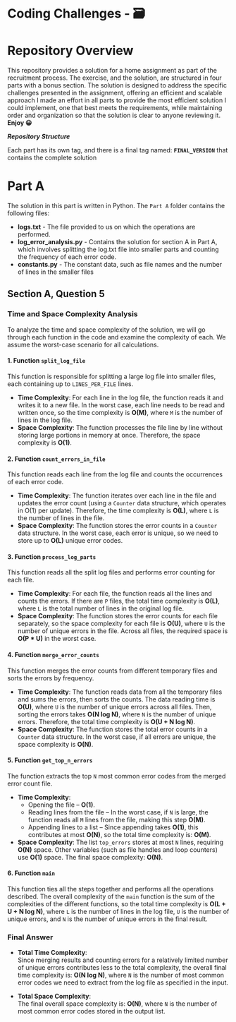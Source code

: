 # Coding Challenges - 🗃️
# Repository Overview
This repository provides a solution for a home assignment as part of the recruitment process. The exercise, and the solution, are structured in four parts with a bonus section.
The solution is designed to address the specific challenges presented in the assignment, offering an efficient and scalable approach
I made an effort in all parts to provide the most efficient solution I could implement, one that best meets the requirements, while maintaining order and organization so that the solution is clear to anyone reviewing it.
**Enjoy 😀**

***Repository Structure***

Each part has its own tag, and there is a final tag named: **`FINAL_VERSION`** that contains the complete solution

# Part A
The solution in this part is written in Python.
The `Part A` folder contains the following files:
- **logs.txt** - The file provided to us on which the operations are performed.
- **log_error_analysis.py** - Contains the solution for section A in Part A, which involves splitting the log.txt file into smaller parts and counting the frequency of each error code.
- **constants.py** - The constant data, such as file names and the number of lines in the smaller files

## Section A, Question 5

### **Time and Space Complexity Analysis**

To analyze the time and space complexity of the solution, we will go through each function in the code and examine the complexity of each. We assume the worst-case scenario for all calculations.

#### 1. **Function `split_log_file`**
This function is responsible for splitting a large log file into smaller files, each containing up to `LINES_PER_FILE` lines.
- **Time Complexity**: For each line in the log file, the function reads it and writes it to a new file. In the worst case, each line needs to be read and written once, so the time complexity is **O(M)**, where `M` is the number of lines in the log file.
- **Space Complexity**: The function processes the file line by line without storing large portions in memory at once. Therefore, the space complexity is **O(1)**.

#### 2. **Function `count_errors_in_file`**
This function reads each line from the log file and counts the occurrences of each error code.
- **Time Complexity**: The function iterates over each line in the file and updates the error count (using a `Counter` data structure, which operates in O(1) per update). Therefore, the time complexity is **O(L)**, where `L` is the number of lines in the file.
- **Space Complexity**: The function stores the error counts in a `Counter` data structure. In the worst case, each error is unique, so we need to store up to **O(L)** unique error codes.

#### 3. **Function `process_log_parts`**
This function reads all the split log files and performs error counting for each file.
- **Time Complexity**: For each file, the function reads all the lines and counts the errors. If there are `P` files, the total time complexity is **O(L)**, where `L` is the total number of lines in the original log file.
- **Space Complexity**: The function stores the error counts for each file separately, so the space complexity for each file is **O(U)**, where `U` is the number of unique errors in the file. Across all files, the required space is **O(P * U)** in the worst case.

#### 4. **Function `merge_error_counts`**
This function merges the error counts from different temporary files and sorts the errors by frequency.
- **Time Complexity**: The function reads data from all the temporary files and sums the errors, then sorts the counts. The data reading time is **O(U)**, where `U` is the number of unique errors across all files. Then, sorting the errors takes **O(N log N)**, where `N` is the number of unique errors. Therefore, the total time complexity is **O(U + N log N)**.
- **Space Complexity**: The function stores the total error counts in a `Counter` data structure. In the worst case, if all errors are unique, the space complexity is **O(N)**.

#### 5. **Function `get_top_n_errors`**
The function extracts the top `N` most common error codes from the merged error count file.

- **Time Complexity**:
  - Opening the file – **O(1)**.
  - Reading lines from the file – In the worst case, if `N` is large, the function reads all `M` lines from the file, making this step **O(M)**.
  - Appending lines to a list – Since appending takes **O(1)**, this contributes at most **O(N)**, so the total time complexity is: **O(M)**.
- **Space Complexity**: The list `top_errors` stores at most `N` lines, requiring **O(N)** space. Other variables (such as file handles and loop counters) use **O(1)** space. The final space complexity: **O(N)**.

#### 6. **Function `main`**
This function ties all the steps together and performs all the operations described.
The overall complexity of the `main` function is the sum of the complexities of the different functions, so the total time complexity is **O(L + U + N log N)**, where `L` is the number of lines in the log file, `U` is the number of unique errors, and `N` is the number of unique errors in the final result.

### **Final Answer**
- **Total Time Complexity**:  
  Since merging results and counting errors for a relatively limited number of unique errors contributes less to the total complexity, the overall final time complexity is: **O(N log N)**, where `N` is the number of most common error codes we need to extract from the log file as specified in the input.

- **Total Space Complexity**:  
  The final overall space complexity is: **O(N)**, where `N` is the number of most common error codes stored in the output list.